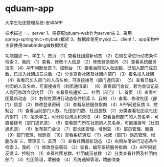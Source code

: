 # qduam-app
大学生社团管理系统-安卓APP

技术描述
一、server
1、需搭配qduam-web作为server端
2、采用spring+springmvc+mybatis框架
3、数据库使用mysql
二、client
1、app架构中主要使用databinding做数据绑定

功能描述
一、学生
1、首页
（1）查看社团最新动态
（2）右侧左滑进行动态条件检索
2、我的
（1）查看、修改个人信息
（2）修改登录密码
（3）查看系统服务指南
（4）APP问题反馈
3、控制台
（1）查看当前加入社团数、已加入部门成员数、已加入社团成员总数
（2）分类查看社团及社团内部门
（3）报名加入社团
（4）查看已加入部门的人员名单，可直接拨号（部门通讯录）
（5）查看已加入社团的人员名单，可直接拨号（社团通讯录）
（6）查看部门会议，若为会议记录人则可修改会议内容
（7）查看系统通知
二、社团（部门）
1、首页
（1）查看社团最新动态
（2）右侧左滑进行动态条件检索
2、我的
（1）查看、修改社团（部门）信息
（2）修改登录密码
（3）查看系统服务指南
（4）APP问题反馈
3、控制台
（1）查看当前部门人数、社团部门数、社团总数
（2）分类查看社团及社团内部门
（3）招录学生，可分阶段淘汰和录取
（4）查看当前部门的人员名单，可直接拨号（部门通讯录）
（5）查看部门所在社团的人员名单，可直接拨号（社团通讯录）
（6）发布部门会议
（7）部长团管理，增删查
（8）部员管理，删查
（9）部门管理，增删查
（10）查看系统通知
（11）社团（部门）动态管理，增删改查
三、管理员
1、首页
（1）查看社团最新动态
（2）右侧左滑进行动态条件检索
2、我的
（1）修改登录密码
（2）查看、编写系统服务指南
（3）APP问题反馈
3、控制台
（1）查看社团总数、社团成员总数
（2）分类查看社团及社团内部门
（3）社团管理，增删查
（4）系统通知管理，增删改查
